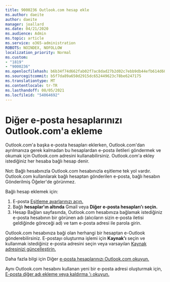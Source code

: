 ```yaml
---
title: 9000236 Outlook.com hesap ekle
ms.author: daeite
author: daeite
manager: joallard
ms.date: 04/21/2020
ms.audience: Admin
ms.topic: article
ms.service: o365-administration
ROBOTS: NOINDEX, NOFOLLOW
localization_priority: Normal
ms.custom:
- "1819"
- "9000236"
ms.openlocfilehash: b6b34f74d662fab02f7ac8dad27b2d02c7ebb9db44efb614d6005741d4cebdb2
ms.sourcegitcommit: b5f7da89a650d2915dc652449623c78be6247175
ms.translationtype: MT
ms.contentlocale: tr-TR
ms.lasthandoff: 08/05/2021
ms.locfileid: "54064692"
---
```

# <a name="add-your-other-email-accounts-to-outlookcom"></a>Diğer e-posta hesaplarınızı Outlook.com'a ekleme

Outlook.com'a başka e-posta hesapları eklerken, Outlook.com'dan ayrılmanıza gerek kalmadan bu hesaplardan e-posta iletileri göndermek ve okumak için Outlook.com adresini kullanabilirsiniz. Outlook.com'a ekley istediğiniz her hesaba bağlı hesap denir.

Not: Bağlı hesabınızla Outlook.com hesabınızla eşitleme tek yol vardır. Outlook.com kullanılarak bağlı hesaptan gönderilen e-posta, bağlı hesabın Gönderilmiş Öğeler'de görünmez.

Bağlı hesap eklemek için:

1. E-posta [Eşitleme ayarlarınızı açın.](https://go.microsoft.com/fwlink/?linkid=875264)
2. Bağlı **hesaplar'ın altında** Gmail veya **Diğer** **e-posta hesapları'ı seçin.**
3. Hesap Bağlan sayfasında, Outlook.com hesabınıza bağlamak istediğiniz e-posta hesabının bir görünen adı (alıcıların sizin e-posta iletisi geldiğinde göreceği ad) ve tam e-posta adresi ile parola girin.

Outlook.com hesabınıza baği olan herhangi bir hesaptan e-Outlook gönderebilirsiniz. E-postayı oluşturma işlemi için **Kaynak'ı** seçin ve kullanmak istediğiniz e-posta adresini seçin veya varsayılan [Kaynak adresinizi güncelleştirin.](https://go.microsoft.com/fwlink/?linkid=875264)

Daha fazla bilgi için Diğer [e-posta hesaplarınızı Outlook.com okuyun.](https://support.office.com/article/c5224df4-5885-4e79-91ba-523aa743f0ba?wt.mc_id=Office_Outlook_com_Alchemy)

Aynı Outlook.com hesabını kullanan yeni bir e-posta adresi oluşturmak için, [E-posta diğer adı ekleme veya kaldırma 'ı okuyun.](https://support.office.com/article/459b1989-356d-40fa-a689-8f285b13f1f2?wt.mc_id=Office_Outlook_com_Alchemy)